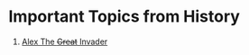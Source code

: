 # Important Topics from History

1. [Alex The ~~Great~~ Invader](https://vinamrsachdeva.github.io/history/alextheinvader.html)
